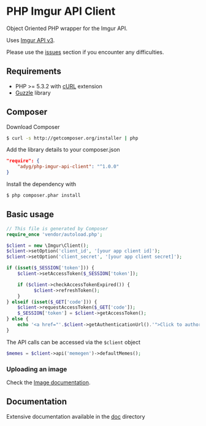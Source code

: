# PHP Imgur API Client

Object Oriented PHP wrapper for the Imgur API.

Uses [Imgur API v3](https://api.imgur.com/).

Please use the [issues](https://github.com/Adyg/php-imgur-api-client/issues) section if you encounter any difficulties.

## Requirements

* PHP >= 5.3.2 with [cURL](http://php.net/manual/en/book.curl.php) extension
* [Guzzle](https://github.com/guzzle/guzzle) library

## Composer

Download Composer

```bash
$ curl -s http://getcomposer.org/installer | php
```

Add the library details to your composer.json

```json
"require": {
    "adyg/php-imgur-api-client": "^1.0.0"
}
```

Install the dependency with

```bash
$ php composer.phar install
```

## Basic usage

```php
// This file is generated by Composer
require_once 'vendor/autoload.php';

$client = new \Imgur\Client();
$client->setOption('client_id', '[your app client id]');
$client->setOption('client_secret', '[your app client secret]');

if (isset($_SESSION['token'])) {
    $client->setAccessToken($_SESSION['token']);

    if ($client->checkAccessTokenExpired()) {
          $client->refreshToken();
    }
} elseif (isset($_GET['code'])) {
    $client->requestAccessToken($_GET['code']);
    $_SESSION['token'] = $client->getAccessToken();
} else {
    echo '<a href="'.$client->getAuthenticationUrl().'">Click to authorize</a>';
}
```
The API calls can be accessed via the `$client` object

```php
$memes = $client->api('memegen')->defaultMemes();
```

### Uploading an image

Check the [Image documentation](https://github.com/Adyg/php-imgur-api-client/blob/master/doc/Image.md).

## Documentation

Extensive documentation available in the [doc](https://github.com/Adyg/php-imgur-api-client/blob/master/doc/index.md) directory
